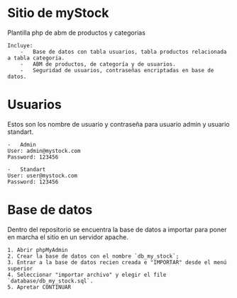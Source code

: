 # Sitio de myStock

Plantilla php de abm de productos y categorias

    Incluye:
        -   Base de datos con tabla usuarios, tabla productos relacionada a tabla categoria.
        -   ABM de productos, de categoría y de usuarios.
        -   Seguridad de usuarios, contraseñas encriptadas en base de datos.


# Usuarios

Estos son los nombre de usuario y contraseña para usuario admin y usuario standart.

```
-   Admin
User: admin@mystock.com
Password: 123456

-   Standart
User: user@mystock.com
Password: 123456
```
# Base de datos

Dentro del repositorio se encuentra la base de datos a importar para poner en marcha el sitio en un servidor apache.

```
1. Abrir phpMyAdmin
2. Crear la base de datos con el nombre `db_my_stock`;
3. Entrar a la base de datos recien creada e "IMPORTAR" desde el menú superior
4. Seleccionar "importar archivo" y elegir el file `database/db_my_stock.sql`.
5. Apretar CONTINUAR
```
